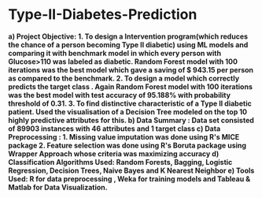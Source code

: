 # Type-II-Diabetes-Prediction
**a) Project Objective: 1. To design a Intervention program(which reduces the chance of a person becoming Type II diabetic) using ML models and comparing it with benchmark model in which every person with Glucose>110 was labeled as diabetic. Random Forest model with 100 iterations was the best model which gave a saving of $ 943.15 per person as compared to the benchmark. 2. To design a model which correctly predicts the target class . Again Random Forest model with 100 iterations was the best model with test accuracy of 95.188% with probability threshold of 0.31. 3. To find distinctive characteristic of a Type II diabetic patient. Used the visualisation of a Decision Tree modeled on the top 10 highly predictive attributes for this. b) Data Summary : Data set consisted of 89903 instances with 46 attributes and 1 target class c) Data Preprocessing : 1. Missing value imputation was done using R's MICE package 2. Feature selection was done using R's Boruta package using Wrapper Approach whose criteria was maximizing accuracy d) Classification Algorithms Used: Random Forests, Bagging, Logistic Regression, Decision Trees, Naive Bayes and K Nearest Neighbor e) Tools Used: R for data preprocessing , Weka for training models and Tableau &amp; Matlab for Data Visualization.**
